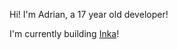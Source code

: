 Hi! I'm Adrian, a 17 year old developer!

I'm currently building [Inka](https://www.github.com/adrrob1002/Inka)!
